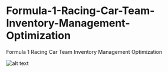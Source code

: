 # Formula-1-Racing-Car-Team-Inventory-Management-Optimization
Formula 1 Racing Car Team Inventory Management Optimization


![alt text](https://github.com/arpitran/Formula-1-Racing-Car-Team-Inventory-Management-Optimization/img.png)
